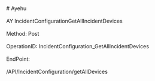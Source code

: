 <br>#     Ayehu</br>
<br>AY IncidentConfigurationGetAllIncidentDevices</br>
<br>Method: Post</br>
<br>OperationID: IncidentConfiguration_GetAllIncidentDevices</br>
<br>EndPoint:</br>
<br>/API/IncidentConfiguration/getAllDevices</br>
